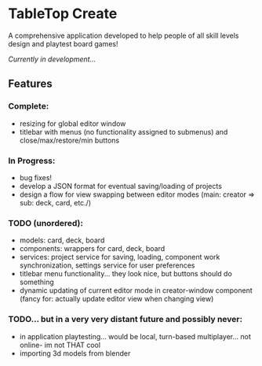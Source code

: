# **TableTop Create**

A comprehensive application developed to help people of all skill levels design and playtest board games!

_Currently in development..._

## Features
### Complete:
- resizing for global editor window
- titlebar with menus (no functionality assigned to submenus) and close/max/restore/min buttons

### In Progress:
- bug fixes!
- develop a JSON format for eventual saving/loading of projects
- design a flow for view swapping between editor modes (main: creator => sub: deck, card, etc./)

### TODO (unordered):
- models: card, deck, board
- components: wrappers for card, deck, board
- services: project service for saving, loading, component work synchronization, settings service for user preferences
- titlebar menu functionality... they look nice, but buttons should do something
- dynamic updating of current editor mode in creator-window component (fancy for: actually update editor view when changing view)

### TODO... but in a very very distant future and possibly never:
- in application playtesting... would be local, turn-based multiplayer... not online- im not THAT cool
- importing 3d models from blender

